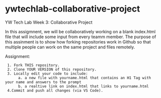 # ywtechlab-collaborative-project

YW Tech Lab Week 3: Collaborative Project

In this assigmnent, we will be collaboratively working on a blank index.html file that will include some input from every teamm member. The purpose of this assinment is to show how forking repositories work in Github so that multiple people can work on the same project and files remotely.

Assignment:

     1. Fork THIS repository.
     2. Clone YOUR VERSION of this repository.
     3. Locally edit your code to include:
          a. a new file with yourname.html that contains an H1 Tag with your name and answers to the prompt
          b. a realtive link on index.html that links to yourname.html
     4.Commit and push all changes (via VS Code).
